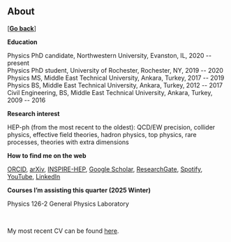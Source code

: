 ## About

\[[__Go back__](https://kagsimsek.github.io)\]

**Education**

Physics PhD candidate, Northwestern University, Evanston, IL, 2020 -- present <br>
Physics PhD student, University of Rochester, Rochester, NY, 2019 -- 2020 <br>
Physics MS, Middle East Technical University, Ankara, Turkey, 2017 -- 2019 <br>
Physics BS, Middle East Technical University, Ankara, Turkey, 2012 -- 2017 <br>
Civil Engineering, BS, Middle East Technical University, Ankara, Turkey, 2009 -- 2016 <br>

**Research interest**

HEP-ph (from the most recent to the oldest): QCD/EW precision, collider physics, effective field theories, hadron physics, top physics, rare processes, theories with extra dimensions

**How to find me on the web**

[ORCID](https://orcid.org/0000-0003-1741-8908), 
[arXiv](https://arxiv.org/a/simsek_k_1.html), 
[INSPIRE-HEP](https://inspirehep.net/literature?q=a%20Kagan.Simsek.1), 
[Google Scholar](https://scholar.google.com/citations?hl=en&user=XZGHBbcAAAAJ), 
[ResearchGate](https://www.researchgate.net/profile/Kagan-Simsek),
[Spotify](https://open.spotify.com/artist/61Bqs23yCeYVBvbNtuA5tk?si=S67Hi7erRtq6dhJxLKoM9Q),
[YouTube](https://www.youtube.com/@pianofalan), 
[LinkedIn](https://www.linkedin.com/in/kagsimsek)

**Courses I’m assisting this quarter (2025 Winter)**

Physics 126-2 General Physics Laboratory

<br>
  
My most recent CV can be found [here](./files/cv/cv.pdf).
